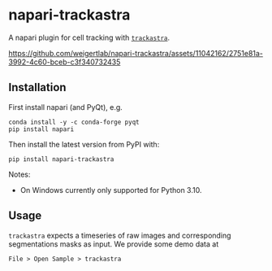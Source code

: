 # napari-trackastra

A napari plugin for cell tracking with [`trackastra`](https://github.com/weigertlab/trackastra).

https://github.com/weigertlab/napari-trackastra/assets/11042162/2751e81a-3992-4c60-bceb-c3f340732435


## Installation

First install napari (and PyQt), e.g.
```
conda install -y -c conda-forge pyqt
pip install napari
```

Then install the latest version from PyPI with:
```
pip install napari-trackastra
```

Notes:
- On Windows currently only supported for Python 3.10.

## Usage

`trackastra` expects a timeseries of raw images and corresponding segmentations masks as input. We provide some demo data at
```
File > Open Sample > trackastra
```

[napari]: https://github.com/napari/napari
[tox]: https://tox.readthedocs.io/en/latest/
[pip]: https://pypi.org/project/pip/
[PyPI]: https://pypi.org/
